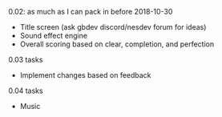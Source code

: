 0.02: as much as I can pack in before 2018-10-30

- Title screen (ask gbdev discord/nesdev forum for ideas)
- Sound effect engine
- Overall scoring based on clear, completion, and perfection

0.03 tasks

- Implement changes based on feedback

0.04 tasks

- Music
